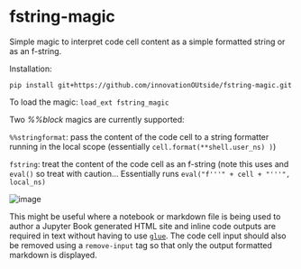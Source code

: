 # fstring-magic
Simple magic to interpret code cell content as a simple formatted string or as an f-string.

Installation:

`pip install git+https://github.com/innovationOUtside/fstring-magic.git`

To load the magic: `load_ext fstring_magic`

Two *%%block* magics are currently supported:

`%%stringformat`: pass the content of the code cell to a string formatter running in the local scope (essentially `cell.format(**shell.user_ns) )`)

`fstring`: treat the content of the code cell as an f-string (note this uses and `eval()` so treat with caution... Essentially runs `eval("f'''" + cell + "'''", local_ns)` 



![image](https://user-images.githubusercontent.com/82988/126971355-984c5aba-b78e-4943-b6be-d6bf44eedb53.png)

This might be useful where a notebook or markdown file is being used to author a Jupyter Book generated HTML site and inline code outputs are required in text without having to use [`glue`](https://jupyterbook.org/content/executable/output-insert.html). The code cell input should also be removed using a `remove-input` tag so that only the output formatted markdown is displayed. 
